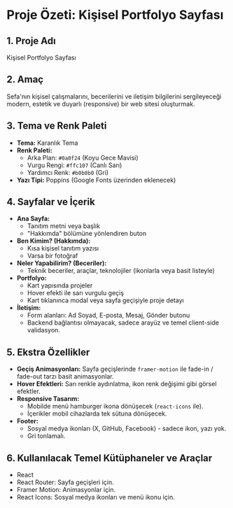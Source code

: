 # Proje Özeti: Kişisel Portfolyo Sayfası

## 1. Proje Adı
Kişisel Portfolyo Sayfası

## 2. Amaç
Sefa'nın kişisel çalışmalarını, becerilerini ve iletişim bilgilerini sergileyeceği modern, estetik ve duyarlı (responsive) bir web sitesi oluşturmak.

## 3. Tema ve Renk Paleti
*   **Tema:** Karanlık Tema
*   **Renk Paleti:**
    *   Arka Plan: `#0a0f24` (Koyu Gece Mavisi)
    *   Vurgu Rengi: `#ffc107` (Canlı Sarı)
    *   Yardımcı Renk: `#b0b0b0` (Gri)
*   **Yazı Tipi:** Poppins (Google Fonts üzerinden eklenecek)

## 4. Sayfalar ve İçerik
*   **Ana Sayfa:**
    *   Tanıtım metni veya başlık
    *   "Hakkımda" bölümüne yönlendiren buton
*   **Ben Kimim? (Hakkımda):**
    *   Kısa kişisel tanıtım yazısı
    *   Varsa bir fotoğraf
*   **Neler Yapabilirim? (Beceriler):**
    *   Teknik beceriler, araçlar, teknolojiler (ikonlarla veya basit listeyle)
*   **Portfolyo:**
    *   Kart yapısında projeler
    *   Hover efekti ile sarı vurgulu geçiş
    *   Kart tıklanınca modal veya sayfa geçişiyle proje detayı
*   **İletişim:**
    *   Form alanları: Ad Soyad, E-posta, Mesaj, Gönder butonu
    *   Backend bağlantısı olmayacak, sadece arayüz ve temel client-side validasyon.

## 5. Ekstra Özellikler
*   **Geçiş Animasyonları:** Sayfa geçişlerinde `framer-motion` ile fade-in / fade-out tarzı basit animasyonlar.
*   **Hover Efektleri:** Sarı renkle aydınlatma, ikon renk değişimi gibi görsel efektler.
*   **Responsive Tasarım:**
    *   Mobilde menü hamburger ikona dönüşecek (`react-icons` ile).
    *   İçerikler mobil cihazlarda tek sütuna dönüşecek.
*   **Footer:**
    *   Sosyal medya ikonları (X, GitHub, Facebook) - sadece ikon, yazı yok.
    *   Gri tonlamalı.

## 6. Kullanılacak Temel Kütüphaneler ve Araçlar
*   React
*   React Router: Sayfa geçişleri için.
*   Framer Motion: Animasyonlar için.
*   React Icons: Sosyal medya ikonları ve menü ikonu için. 